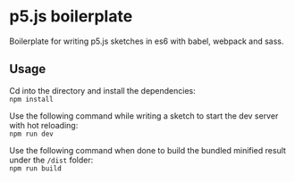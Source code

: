 # p5.js boilerplate

Boilerplate for writing p5.js sketches in es6 with babel, webpack and sass.

## Usage
Cd into the directory and install the dependencies:<br />
`npm install`

Use the following command while writing a sketch to start the dev server with hot reloading:<br />
`npm run dev`

Use the following command when done to build the bundled minified result under the `/dist` folder:<br />
`npm run build`
